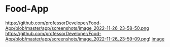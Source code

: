 # Food-App 
 https://github.com/professorDeveloper/Food-App/blob/master/app/screenshots/image_2022-11-26_23-58-50.png
https://github.com/professorDeveloper/Food-App/blob/master/app/screenshots/image_2022-11-26_23-59-09.png!
[image](https://user-images.githubusercontent.com/108933534/204105270-c7f0d2c2-4162-49a2-9a07-8bddcbe083e5.png)

